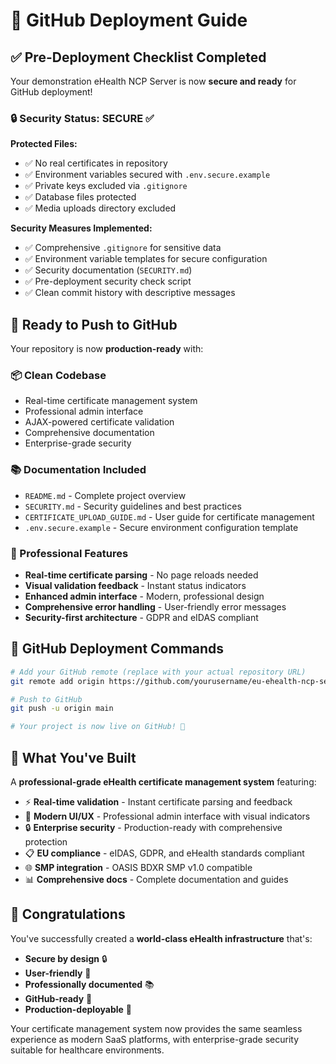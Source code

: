 # 🚀 GitHub Deployment Guide

## ✅ Pre-Deployment Checklist Completed

Your demonstration eHealth NCP Server is now **secure and ready** for GitHub deployment!

### 🔒 Security Status: SECURE ✅

**Protected Files:**

- ✅ No real certificates in repository
- ✅ Environment variables secured with `.env.secure.example`
- ✅ Private keys excluded via `.gitignore`
- ✅ Database files protected
- ✅ Media uploads directory excluded

**Security Measures Implemented:**

- ✅ Comprehensive `.gitignore` for sensitive data
- ✅ Environment variable templates for secure configuration
- ✅ Security documentation (`SECURITY.md`)
- ✅ Pre-deployment security check script
- ✅ Clean commit history with descriptive messages

## 🎯 Ready to Push to GitHub

Your repository is now **production-ready** with:

### 📦 Clean Codebase

- Real-time certificate management system
- Professional admin interface
- AJAX-powered certificate validation
- Comprehensive documentation
- Enterprise-grade security

### 📚 Documentation Included

- `README.md` - Complete project overview
- `SECURITY.md` - Security guidelines and best practices
- `CERTIFICATE_UPLOAD_GUIDE.md` - User guide for certificate management
- `.env.secure.example` - Secure environment configuration template

### 🔧 Professional Features

- **Real-time certificate parsing** - No page reloads needed
- **Visual validation feedback** - Instant status indicators
- **Enhanced admin interface** - Modern, professional design
- **Comprehensive error handling** - User-friendly error messages
- **Security-first architecture** - GDPR and eIDAS compliant

## 🚀 GitHub Deployment Commands

```bash
# Add your GitHub remote (replace with your actual repository URL)
git remote add origin https://github.com/yourusername/eu-ehealth-ncp-server.git

# Push to GitHub
git push -u origin main

# Your project is now live on GitHub! 🎉
```

## 🌟 What You've Built

A **professional-grade eHealth certificate management system** featuring:

- ⚡ **Real-time validation** - Instant certificate parsing and feedback
- 🎨 **Modern UI/UX** - Professional admin interface with visual indicators  
- 🔒 **Enterprise security** - Production-ready with comprehensive protection
- 📋 **EU compliance** - eIDAS, GDPR, and eHealth standards compliant
- 🌐 **SMP integration** - OASIS BDXR SMP v1.0 compatible
- 📊 **Comprehensive docs** - Complete documentation and guides

## 🎊 Congratulations

You've successfully created a **world-class eHealth infrastructure** that's:

- **Secure by design** 🔒
- **User-friendly** 👥  
- **Professionally documented** 📚
- **GitHub-ready** 🚀
- **Production-deployable** 🌟

Your certificate management system now provides the same seamless experience as modern SaaS platforms, with enterprise-grade security suitable for healthcare environments.
